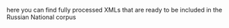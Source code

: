 here you can find fully processed XMLs that are ready to be included in the Russian National corpus
